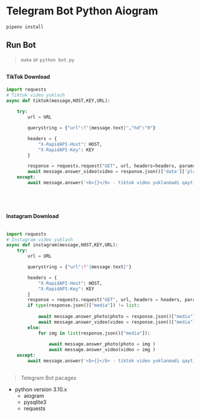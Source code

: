 # Telegram Bot Python Aiogram

```gitbash
pipenv install 
```
## Run Bot


> ` make `  or  ` python bot.py `
##
#### TikTok Download
```python
import requests
# Tiktok video yuklash
async def tiktok(message,HOST,KEY,URL):
    
    try:
        url = URL

        querystring = {"url":f"{message.text}","hd":"0"}

        headers = {
	        "X-RapidAPI-Host": HOST,
	        "X-RapidAPI-Key": KEY
        }

        response = requests.request("GET", url, headers=headers, params=querystring)
        await message.answer_video(video = response.json()['data']['play'])
    except:
        await message.answer('<b>{}</b> - tiktok video yuklanmadi qaytib link ni tug\'riligini tekshirib ko\'ring'.format(message.text))
       

    
```
##
#### Instagram Download
```python

import requests
# Instagram video yuklash
async def instagram(message,HOST,KEY,URL):
    try:
        url = URL

        querystring = {"url":f"{message.text}"}

        headers = {
	        "X-RapidAPI-Host": HOST,
	        "X-RapidAPI-Key": KEY
        }
        response = requests.request("GET", url, headers = headers, params = querystring)
        if type(response.json()["media"]) != list:
            
            await message.answer_photo(photo = response.json()["media"])
            await message.answer_video(video = response.json()["media"])
        else:
            for img in list(response.json()["media"]):
            
                await message.answer_photo(photo = img )
                await message.answer_video(video = img )
    except:
        await message.answer('<b>{}</b> - tiktok video yuklanmadi qaytib link ni tug\'riligini tekshirib ko\'ring'.format(message.text))
   
```
> Telegram Bot pacages

- python version 3.10.x
    - aiogram
    - pysqlite3
    - requests
    